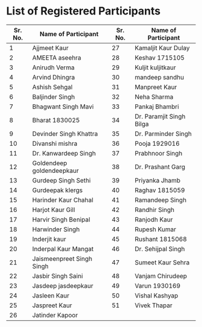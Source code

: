 # List of Registered Participants

|Sr. No. | Name of Participant | Sr. No. | Name of Participant |
| --- | --- | --- | --- |
|1|	Ajjmeet Kaur|	27|	Kamaljit Kaur Dulay|
|2|	AMEETA aseehra	|28|	Keshav 1715105|
|3|	Anirudh Verma	|29|	Kuljit kuljitkaur|
|4|	Arvind Dhingra	|30|	mandeep sandhu|
|5|	Ashish Sehgal	|31|	Manpreet Kaur|
|6|	Baljinder Singh	|32|	Neha Sharma|
|7|	Bhagwant Singh Mavi|33|	Pankaj Bhambri|
|8|	Bharat 1830025|34|	Dr. Paramjit Singh Bilga|
|9|	Devinder Singh Khattra	|35|	Dr. Parminder Singh|
|10|	Divanshi mishra|	36|	Pooja 1929016|
|11|	Dr. Kanwardeep Singh|	37|	Prabhnoor Singh|
|12|	Goldendeep goldendeepkaur|38|	Dr. Prashant Garg|
|13|	Gurdeep Singh Sethi	|39|	Priyanka Jhamb|
|14|	Gurdeepak klergs	|40|	Raghav 1815059|
|15|	Harinder Kaur Chahal	|41|	Ramandeep Singh|
|16|	Harjot Kaur Gill|	42|	Randhir Singh|
|17|	Harvir Singh Benipal|43|	Ranjodh Kaur|
|18|	Harwinder Singh	|44|	Rupesh Kumar|
|19|	Inderjit kaur	|45|	Rushant 1815068|
|20|	Inderpal Kaur Mangat	|46|	Dr. Sehijpal Singh|
|21|	Jaismeenpreet Singh Singh	|47|	Sumeet Kaur Sehra|
|22|	Jasbir Singh Saini	|48|	Vanjam Chirudeep|
|23|	Jasdeep jasdeepkaur|49|	Varun 1930169|
|24|	Jasleen Kaur	|50|	Vishal Kashyap|
|25|	Jaspreet Kaur	|51|	Vivek Thapar|
|26|	Jatinder Kapoor		| | |
